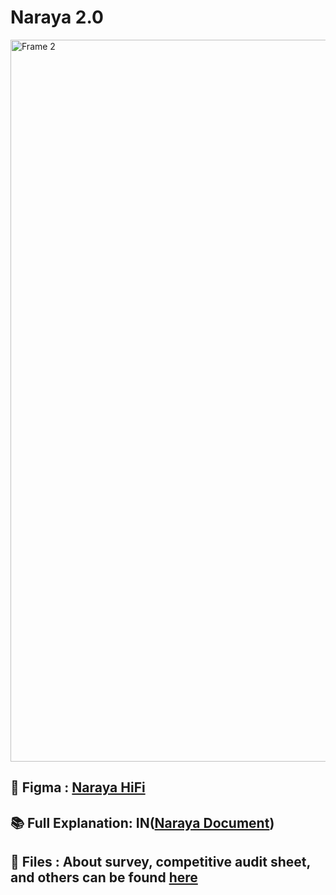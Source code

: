 # Naraya 2.0

<img width="1155" alt="Frame 2" src="https://user-images.githubusercontent.com/62281277/171975196-217fa0ce-1614-4f17-8533-7d23da9e3a95.png">

## 💎 Figma : [Naraya HiFi](https://www.figma.com/proto/eg9Pysnm7qISgsoiUvhWY3/Naraya-2.0?node-id=48%3A180&scaling=scale-down&page-id=48%3A178&starting-point-node-id=48%3A180)                                                                                                              
## 📚 Full Explanation: IN([Naraya Document](https://drive.google.com/file/d/1pl-vivK-f0DLbD3j6bKbrVwyGjpcqYXB/view?usp=sharing))    
## 📁 Files : About survey, competitive audit sheet, and others can be found [here](https://drive.google.com/drive/folders/1ox1ZdOhS-8s0hBE4vwFeWHQC5D_jkoHi?usp=sharing) 
